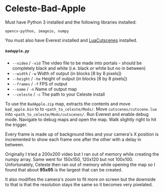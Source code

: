 # Celeste-Bad-Apple

Must have Python 3 installed and the following libraries installed:

`opencv-python, imageio, numpy`

You must also have Everest installed and [LuaCutscenes](https://gamebanana.com/gamefiles/10788) installed.

##### `badapple.py`

* `--video` / `-vid` The video file to be made into portals - should be completely black and white (i.e. black *or* white but no in between)
* `--width` / `-w` Width of output (in blocks [8 by 8 pixels])
* `--height` / `-he` Height of output (in blocks [8 by 8 pixels])
* `--frames` / `-f` FPS of output
* `--name` / `-n` Name of output map
* `--celeste` / `-c` The path to your Celeste install

To use the `BadApple.zip` map, extracts the contents and move `bad_apple.bin` to to `<path_to_celeste/Mods/`. Move `cutscenes/cutscene.lua` into `<path_to_celeste/Mods/cutscenes/`. Run Everest and enable debug mode. Navigate to debug maps and open the map. Walk slightly right to hit the trigger.

Every frame is made up of background tiles and your camera's X position is incremented to show each frame one after the other with a delay in between.  

Originally I tried a 200x200 video but I ran out of memory while creating the numpy array. Same went for 150x150, 120x120 but not 100x100. Unfortunately, Celeste then ran out of memory while opening the map so I found that about **95x95** is the largest that can be created.

It also modifies the camera's zoom to fit more on screen but the downside to that is that the resolution stays the same so it becomes very pixelated.

